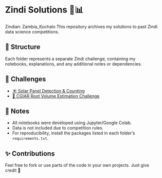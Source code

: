 # Zindi Solutions 🧠📊

Zindian: Zambia_Kuchalo
This repository archives my solutions to past Zindi data science competitions.

## 📁 Structure
Each folder represents a separate Zindi challenge, containing my notebooks, explanations, and any additional notes or dependencies.

## 🧪 Challenges
- [☀️ Solar Panel Detection & Counting](./Solar_Panel_Detection_Counting)
- [🌱 CGIAR Root Volume Estimation Challenge](./CGIAR_Root_Volume_Estimation)


## 📌 Notes
- All notebooks were developed using Jupyter/Google Colab.
- Data is not included due to competition rules.
- For reproducibility, install the packages listed in each folder’s `requirements.txt`.

## ✨ Contributions
Feel free to fork or use parts of the code in your own projects. Just give credit 🙏

